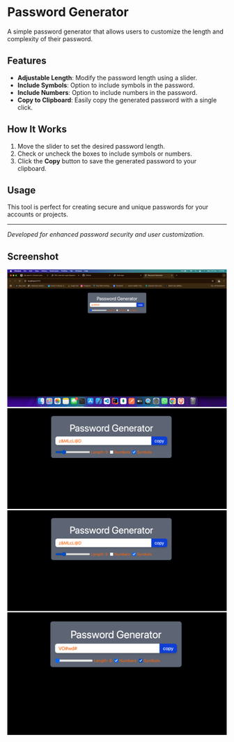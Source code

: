 # Password Generator

A simple password generator that allows users to customize the length and complexity of their password.

## Features
- **Adjustable Length**: Modify the password length using a slider.
- **Include Symbols**: Option to include symbols in the password.
- **Include Numbers**: Option to include numbers in the password.
- **Copy to Clipboard**: Easily copy the generated password with a single click.


## How It Works
1. Move the slider to set the desired password length.
2. Check or uncheck the boxes to include symbols or numbers.
3. Click the **Copy** button to save the generated password to your clipboard.

## Usage
This tool is perfect for creating secure and unique passwords for your accounts or projects.

---
*Developed for enhanced password security and user customization.*

## Screenshot
![Password Generator](./public/screenshot/default.png)
![Password Generator](./public/screenshot/length.png)
![Password Generator](./public/screenshot/symbols.png)
![Password Generator](./public/screenshot/both-number-symbols.png)